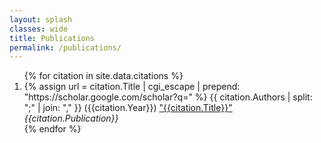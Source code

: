 ```yaml
---
layout: splash
classes: wide
title: Publications
permalink: /publications/
---
```

<ol>
{% for citation in site.data.citations %}
  <li>
    {% assign url = citation.Title | cgi_escape | prepend: "https://scholar.google.com/scholar?q=" %}
    {{ citation.Authors | split: ";" | join: "," }} ({{citation.Year}}) <a href="{{ url }}">"{{citation.Title}}"</a> <i>{{citation.Publication}}</i>
  </li>
{% endfor %}
</ol>
